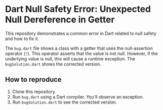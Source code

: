 # Dart Null Safety Error: Unexpected Null Dereference in Getter

This repository demonstrates a common error in Dart related to null safety and how to fix it.

The `bug.dart` file shows a class with a getter that uses the null-assertion operator (`!`). This operator asserts that the value is not null.  However, if the underlying value is null, this will cause a runtime exception.  The `bugSolution.dart` shows the corrected version.

## How to reproduce

1. Clone this repository.
2. Run `bug.dart` using a Dart compiler.  You'll observe an exception.
3. Run `bugSolution.dart` to see the corrected version.
